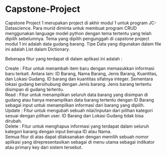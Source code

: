# Capstone-Project

Capstone Project 1 merupakan project di akhir modul 1 untuk program JC-Datascience. 
Para murid diminta untuk membuat program CRUD menggunakan language model python dengan tema tertentu yang telah dipilih sebelumnya.
Tema yang dipilih pengunggah di capstone project modul 1 ini adalah data gudang barang.
Tipe Data yang digunakan dalam file ini adalah List dalam Dictionary. 

Beberapa fitur yang terdapat di dalam aplikasi ini adalah :

Create : Fitur untuk menambah item baru dengan memasukkan informasi baru terkait. Antara lain: ID Barang, Nama Barang, Jenis Barang, Kuantitas, dan Lokasi Gudang. ID barang dan kuantitas sifatnya integer. Sementara lokasi gudang bersihubung dengan Jenis barang. Jenis barang tertentu disimpan di gudang tertentu.<br>
Read : Fitur untuk menampilkan seluruh data barang yang disimpan di gudang atau hanya menampilkan data barang tertentu dengan ID Barang sebagai input untuk menampilkan informasi dari barang yang dipilih.<br>
Update : Fitur untuk mengubah sebuah nilai/inputan dari pilihan kategori sesuai dengan pilihan user. ID Barang dan Lokasi Gudang tidak bisa dirubah.<br>
Delete : Fitur untuk menghapus informasi yang terdapat dalam seluruh kategori barang dengan input berupa ID atau Nama. <br>
Semua fitur di atas dapat dilaksanakan dengan memilih sebuah nomor aplikasi yang direpresentasikan sebagai di menu utama sebagai indikator atau primary key dari sistem tersebut.
